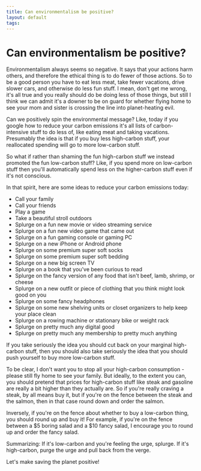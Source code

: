 ```yaml
---
title: Can environmentalism be positive?
layout: default
tags: 
---
```


# Can environmentalism be positive?

Environmentalism always seems so negative. It says that your actions harm others, and therefore the ethical thing is to do fewer of those actions. So to be a good person you have to eat less meat, take fewer vacations, drive slower cars, and otherwise do less fun stuff. I mean, don't get me wrong, it's all true and you really should do be doing less of those things, but still I think we can admit it's a downer to be on guard for whether flying home to see your mom and sister is crossing the line into planet-heating evil.

Can we positively spin the environmental message? Like, today if you google how to reduce your carbon emissions it's all lists of carbon-intensive stuff to do less of, like eating meat and taking vacations. Presumably the idea is that if you buy less high-carbon stuff, your reallocated spending will go to more low-carbon stuff.

So what if rather than shaming the fun high-carbon stuff we instead promoted the fun low-carbon stuff? Like, if you spend more on low-carbon stuff then you'll automatically spend less on the higher-carbon stuff even if it's not conscious.

In that spirit, here are some ideas to reduce your carbon emissions today:
* Call your family
* Call your friends
* Play a game
* Take a beautiful stroll outdoors
* Splurge on a fun new movie or video streaming service
* Splurge on a fun new video game that came out
* Splurge on a fun gaming console or gaming PC
* Splurge on a new iPhone or Android phone
* Splurge on some premium super soft socks
* Splurge on some premium super soft bedding
* Splurge on a new big screen TV
* Splurge on a book that you've been curious to read
* Splurge on the fancy version of any food that isn't beef, lamb, shrimp, or cheese
* Splurge on a new outfit or piece of clothing that you think might look good on you
* Splurge on some fancy headphones
* Splurge on some new shelving units or closet organizers to help keep your place clean
* Splurge on a rowing machine or stationary bike or weight rack
* Splurge on pretty much any digital good
* Splurge on pretty much any membership to pretty much anything

If you take seriously the idea you should cut back on your marginal high-carbon stuff, then you should also take seriously the idea that you should push yourself to buy more low-carbon stuff.

To be clear, I don't want you to stop all your high-carbon consumption - please still fly home to see your family. But ideally, to the extent you can, you should pretend that prices for high-carbon stuff like steak and gasoline are really a bit higher than they actually are. So if you're really craving a steak, by all means buy it, but if you're on the fence between the steak and the salmon, then in that case round down and order the salmon.

Inversely, if you're on the fence about whether to buy a low-carbon thing, you should round up and buy it! For example, if you're on the fence between a $5 boring salad and a $10 fancy salad, I encourage you to round up and order the fancy salad.

Summarizing: If it's low-carbon and you're feeling the urge, splurge. If it's high-carbon, purge the urge and pull back from the verge.

Let's make saving the planet positive!